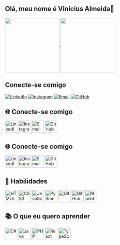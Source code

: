 ## Olá, meu nome é Vinicius Almeida👋


<a href="https://github.com/anuraghazra/github-readme-stats">
  <img height="180" align="center" src="https://github-readme-stats.vercel.app/api?username=vinyalme&theme=dark"/>
</a>
<a href="https://github.com/anuraghazra/convoychat">
  <img height="180" align="center" src="https://github-readme-stats.vercel.app/api/top-langs?username=vinyalme&layout=compact&langs_count=8&card_width=320&theme=dark" />

</a>

## Conecte-se comigo

[![LinkedIn](https://img.shields.io/badge/LinkedIn-000?style=for-the-badge&logo=linkedin&logoColor=0E76A8)](https://www.linkedin.com/in/vinicius-peixoto-almeida/)
[![Instagram](https://img.shields.io/badge/Instagram-000?style=for-the-badge&logo=instagram)](https://www.instagram.com/almeviny_/)
[![Email](https://img.shields.io/badge/Email-000?style=for-the-badge&logo=mail.ru&logoColor=EA4335)](mailto:vialmeida04@gmail.com)
[![GitHub](https://img.shields.io/badge/GitHub-000?style=for-the-badge&logo=github&logoColor=white)](https://github.com/vinyalme)

## 🌐 Conecte-se comigo

<p align="left">
  <a href="https://www.linkedin.com/in/vinicius-peixoto-almeida/" target="_blank" rel="noopener noreferrer">
    <img src="https://cdn.jsdelivr.net/gh/devicons/devicon/icons/linkedin/linkedin-original.svg" height="40" alt="LinkedIn" title="LinkedIn"/>
  </a>
  <a href="https://www.instagram.com/almeviny_/" target="_blank" rel="noopener noreferrer">
    <img src="https://cdn.jsdelivr.net/gh/devicons/devicon/icons/instagram/instagram-original.svg" height="40" alt="Instagram" title="Instagram"/>
  </a>
  <a href="mailto:vialmeida04@gmail.com" target="_blank" rel="noopener noreferrer">
    <img src="https://cdn.jsdelivr.net/gh/devicons/devicon/icons/google/google-original.svg" height="40" alt="Email" title="Email"/>
  </a>
  <a href="https://github.com/vinyalme" target="_blank" rel="noopener noreferrer">
    <img src="https://cdn.jsdelivr.net/gh/devicons/devicon/icons/github/github-original.svg" height="40" alt="GitHub" title="GitHub"/>
  </a>
</p>

## 🌐 Conecte-se comigo

<p align="left">
  <a href="https://www.linkedin.com/in/vinicius-peixoto-almeida/" target="_blank" rel="noopener noreferrer">
    <img src="https://cdn.jsdelivr.net/gh/devicons/devicon/icons/linkedin/linkedin-original.svg" height="40" alt="LinkedIn" title="LinkedIn"/>
  </a>
  <a href="https://www.instagram.com/almeviny_/" target="_blank" rel="noopener noreferrer">
    <img src="https://cdn.jsdelivr.net/npm/simple-icons@v8/icons/instagram.svg" height="40" alt="Instagram" title="Instagram" style="fill:#E4405F"/>
  </a>
  <a href="mailto:vialmeida04@gmail.com" target="_blank" rel="noopener noreferrer">
    <img src="https://cdn.jsdelivr.net/npm/simple-icons@v8/icons/mail-dot-ru.svg" height="40" alt="Email" title="Email" style="fill:#D14836"/>
  </a>
  <a href="https://github.com/vinyalme" target="_blank" rel="noopener noreferrer">
    <img src="https://cdn.jsdelivr.net/gh/devicons/devicon/icons/github/github-original.svg" height="40" alt="GitHub" title="GitHub"/>
  </a>
</p>


## 💼 Habilidades

<p align="left">
  <img src="https://cdn.jsdelivr.net/gh/devicons/devicon/icons/html5/html5-original.svg" height="40" alt="HTML5" title="HTML5"/>
  <img src="https://cdn.jsdelivr.net/gh/devicons/devicon/icons/css3/css3-original.svg" height="40" alt="CSS3" title="CSS3"/>
  <img src="https://cdn.jsdelivr.net/gh/devicons/devicon/icons/javascript/javascript-original.svg" height="40" alt="JavaScript" title="JavaScript"/>
  <img src="https://cdn.jsdelivr.net/gh/devicons/devicon/icons/python/python-original.svg" height="40" alt="Python" title="Python"/>
  <img src="https://cdn.jsdelivr.net/gh/devicons/devicon/icons/git/git-original.svg" height="40" alt="Git" title="Git"/>
  <img src="https://cdn.jsdelivr.net/gh/devicons/devicon/icons/github/github-original.svg" height="40" alt="GitHub" title="GitHub"/>
  <img src="https://cdn.jsdelivr.net/gh/devicons/devicon/icons/markdown/markdown-original.svg" height="40" alt="Markdown" title="Markdown"/>
</p>

## 📚 O que eu quero aprender

<p align="left">
  <img src="https://cdn.jsdelivr.net/gh/devicons/devicon/icons/csharp/csharp-original.svg" height="40" alt="C#" title="C#"/>
  <img src="https://cdn.jsdelivr.net/gh/devicons/devicon/icons/java/java-original.svg" height="40" alt="Java" title="Java"/>
  <img src="https://cdn.jsdelivr.net/gh/devicons/devicon/icons/php/php-original.svg" height="40" alt="PHP" title="PHP"/>
  <img src="https://cdn.jsdelivr.net/gh/devicons/devicon/icons/react/react-original.svg" height="40" alt="React" title="React"/>
  <img src="https://cdn.jsdelivr.net/gh/devicons/devicon/icons/typescript/typescript-original.svg" height="40" alt="TypeScript" title="TypeScript"/>
